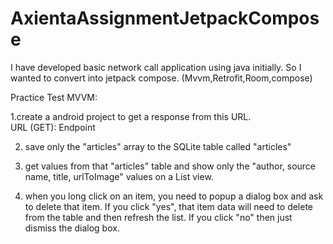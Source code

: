 # AxientaAssignmentJetpackCompose
I have developed basic network call application using java initially. So I wanted to convert into jetpack compose. (Mvvm,Retrofit,Room,compose)

Practice Test MVVM:

1.create a android project to get a response from this URL.       
      URL (GET):  Endpoint

2. save only the "articles" array to the SQLite table called "articles"

3. get values from that "articles" table and show only the "author, source name, title, urlToImage" values on a List view.

4. when you long click on an item, you need to popup a dialog box and ask to delete that item. If you click "yes", that item data will need to delete from the table and then refresh the list. If you click "no" then just dismiss the dialog box.
